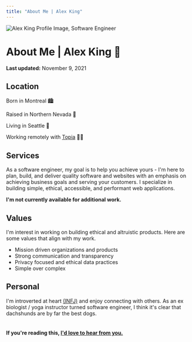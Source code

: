 ```yaml
---
title: "About Me | Alex King"
---
```


![Alex King Profile Image, Software Engineer](assets/alex-king-software-developer-photo.jpg)

# **About Me** | Alex King 👋

**Last updated:** November 9, 2021

## Location

Born in Montreal 🏙

Raised in Northern Nevada 🌄

Living in Seattle 🌇

Working remotely with <a href="https://topia.io/" target="_blank" rel="noopener noreferrer">Topia</a> 👨‍💻

## Services

As a software engineer, my goal is to help you achieve yours - I'm here to plan, build, and deliver quality software and websites with an emphasis on achieving business goals and serving your customers. I specialize in building simple, ethical, accessible, and performant web applications.

**I'm not currently available for additional work.**

<!-- If you're looking to plan or prototype a new project, working on wireframes or designs, building an minimum viable product (MVP), or expanding an existing product, [let's talk](/contact)! -->

<div id="carousel-wrapper" style="max-width: 650px"></div>

<!-- ### **Previous Work** -->

<!-- - Lead software engineer at <a href="https://brainsquall.co" target="_blank" rel="noopener noreferrer">BrainSquall</a>. -->

<!-- - Quality assurance and technical consultant with <a href="https://matrixmultiplier.com" target="_blank" rel="noopener noreferrer">Matrix Multiplier</a> and <a href="https://forumone.com" target="_blank" rel="noopener noreferrer">Forum One</a>. -->

## Values

I'm interest in working on building ethical and altruistic products. Here are some values that align with my work.

- Mission driven organizations and products
- Strong communication and transparency
- Privacy focused and ethical data practices
- Simple over complex
  <!-- - User first design and user experience -->
  <!-- - Explicit over implicit -->
  <!-- - Web accessibility matters -->
  <!-- - Emphasize organization and documentation -->

<!-- [Interesting in working with me?](/contact) I offer free initial consultations so we can assess if working together is a good fit.  -->

## Personal

I'm introverted at heart <a href="https://www.16personalities.com/infj-personality" target="_blank" rel="noopener noreferrer">(INFJ)</a> and enjoy connecting with others. As an ex biologist / yoga instructor turned software engineer, I think it's clear that dachshunds are by far the best dogs.

<!-- Want to know want to know what I'm up to [now?](/now) -->

#### <br/> If you're reading this, [I'd love to hear from you.](/contact)
